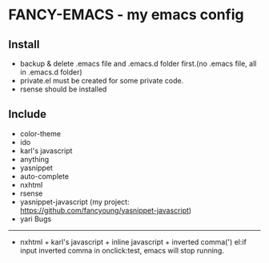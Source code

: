 FANCY-EMACS - my emacs config
=============================

Install
------
 - backup & delete .emacs file and .emacs.d folder first.(no .emacs file, all in .emacs.d folder)
 - private.el must be created for some private code.
 - rsense should be installed

Include
------
 - color-theme
 - ido
 - karl's javascript
 - anything
 - yasnippet
 - auto-complete
 - nxhtml
 - rsense
 - yasnippet-javascript (my project: <https://github.com/fancyoung/yasnippet-javascript>)
 - yari
Bugs
------
- nxhtml + karl's javascript + inline javascript + inverted comma(')
el:if input inverted comma in onclick:<a html="#" onclick="">test</a>, emacs will stop running.
